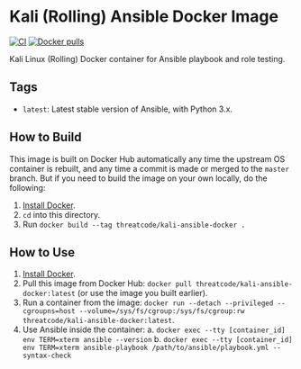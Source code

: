 # Kali (Rolling) Ansible Docker Image #

[![CI](https://github.com/threatcode/kali-ansible-docker/workflows/Build/badge.svg?branch=master&event=push)](https://github.com/threatcode/kali-ansible-docker/actions?query=workflow%3ABuild) [![Docker pulls](https://img.shields.io/docker/pulls/threatcode/kali-ansible-docker)](https://hub.docker.com/r/threatcode/kali-ansible-docker/)

Kali Linux (Rolling) Docker container for Ansible playbook and role testing.

## Tags ##

  - `latest`: Latest stable version of Ansible, with Python 3.x.

## How to Build ##

This image is built on Docker Hub automatically any time the upstream OS container is rebuilt, and any time a commit is made or merged to the `master` branch. But if you need to build the image on your own locally, do the following:

  1. [Install Docker](https://docs.docker.com/engine/installation/).
  2. `cd` into this directory.
  3. Run `docker build --tag threatcode/kali-ansible-docker .`

## How to Use ##

  1. [Install Docker](https://docs.docker.com/engine/installation/).
  2. Pull this image from Docker Hub: `docker pull threatcode/kali-ansible-docker:latest` (or use the image you built earlier).
  3. Run a container from the image: `docker run --detach --privileged --cgroupns=host --volume=/sys/fs/cgroup:/sys/fs/cgroup:rw threatcode/kali-ansible-docker:latest`.
  4. Use Ansible inside the container:
    a. `docker exec --tty [container_id] env TERM=xterm ansible --version`
    b. `docker exec --tty [container_id] env TERM=xterm ansible-playbook /path/to/ansible/playbook.yml --syntax-check`
